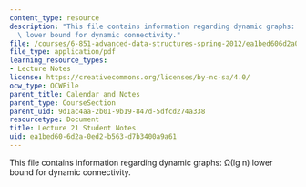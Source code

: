 ```yaml
---
content_type: resource
description: "This file contains information regarding dynamic graphs: \u03A9(lg n)\
  \ lower bound for dynamic connectivity."
file: /courses/6-851-advanced-data-structures-spring-2012/ea1bed606d2a0ed2b563d7b3400a9a61_MIT6_851S12_L21.pdf
file_type: application/pdf
learning_resource_types:
- Lecture Notes
license: https://creativecommons.org/licenses/by-nc-sa/4.0/
ocw_type: OCWFile
parent_title: Calendar and Notes
parent_type: CourseSection
parent_uid: 9d1ac4aa-2b01-9b19-847d-5dfcd274a338
resourcetype: Document
title: Lecture 21 Student Notes
uid: ea1bed60-6d2a-0ed2-b563-d7b3400a9a61
---
```

This file contains information regarding dynamic graphs: Ω(lg n) lower bound for dynamic connectivity.